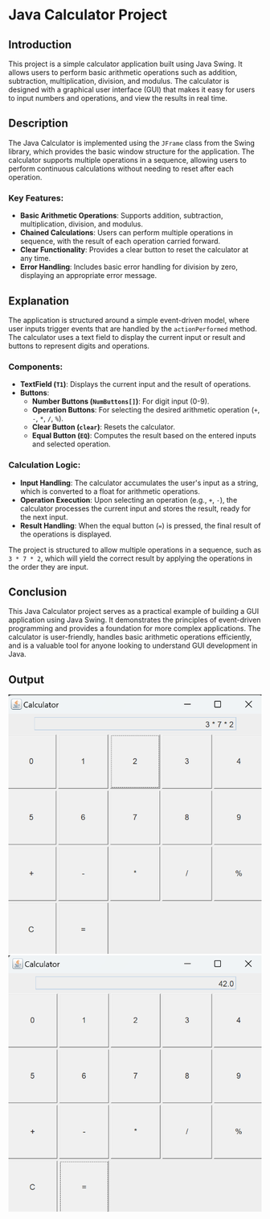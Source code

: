 # Java Calculator Project

## Introduction

This project is a simple calculator application built using Java Swing. It allows users to perform basic arithmetic operations such as addition, subtraction, multiplication, division, and modulus. The calculator is designed with a graphical user interface (GUI) that makes it easy for users to input numbers and operations, and view the results in real time.

## Description

The Java Calculator is implemented using the `JFrame` class from the Swing library, which provides the basic window structure for the application. The calculator supports multiple operations in a sequence, allowing users to perform continuous calculations without needing to reset after each operation.

### Key Features:
- **Basic Arithmetic Operations**: Supports addition, subtraction, multiplication, division, and modulus.
- **Chained Calculations**: Users can perform multiple operations in sequence, with the result of each operation carried forward.
- **Clear Functionality**: Provides a clear button to reset the calculator at any time.
- **Error Handling**: Includes basic error handling for division by zero, displaying an appropriate error message.

## Explanation

The application is structured around a simple event-driven model, where user inputs trigger events that are handled by the `actionPerformed` method. The calculator uses a text field to display the current input or result and buttons to represent digits and operations.

### Components:

- **TextField (`T1`)**: Displays the current input and the result of operations.
- **Buttons**: 
  - **Number Buttons (`NumButtons[]`)**: For digit input (0-9).
  - **Operation Buttons**: For selecting the desired arithmetic operation (`+`, `-`, `*`, `/`, `%`).
  - **Clear Button (`clear`)**: Resets the calculator.
  - **Equal Button (`EQ`)**: Computes the result based on the entered inputs and selected operation.

### Calculation Logic:
- **Input Handling**: The calculator accumulates the user's input as a string, which is converted to a float for arithmetic operations.
- **Operation Execution**: Upon selecting an operation (e.g., `+`, `-`), the calculator processes the current input and stores the result, ready for the next input.
- **Result Handling**: When the equal button (`=`) is pressed, the final result of the operations is displayed.

The project is structured to allow multiple operations in a sequence, such as `3 * 7 * 2`, which will yield the correct result by applying the operations in the order they are input.

## Conclusion

This Java Calculator project serves as a practical example of building a GUI application using Java Swing. It demonstrates the principles of event-driven programming and provides a foundation for more complex applications. The calculator is user-friendly, handles basic arithmetic operations efficiently, and is a valuable tool for anyone looking to understand GUI development in Java.

## Output
![Expression](output/expression.png)
![result](output/result.png)